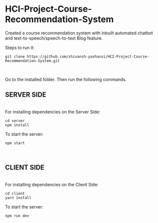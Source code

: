 # HCI-Project-Course-Recommendation-System
Created a course recommendation system with inbuilt automated chatbot and text-to-speech/speech-to-text Blog feature.

Steps to run it:

 ```
 git clone https://github.com/shivansh-yashasvi/HCI-Project-Course-Recommendation-System.git
 ```
 
 <br>
 
 Go to the installed folder. Then run the following commands. <br>
 
 
## SERVER SIDE
<br>
For installing dependencies on the Server Side:

```
cd server 
npm install
```

To start the server:
```
npm start
```

<br>
 
## CLIENT SIDE
<br>
For installing dependencies on the Client Side:

```
cd client 
yarn install
```

To start the server:
```
npm run dev
```
